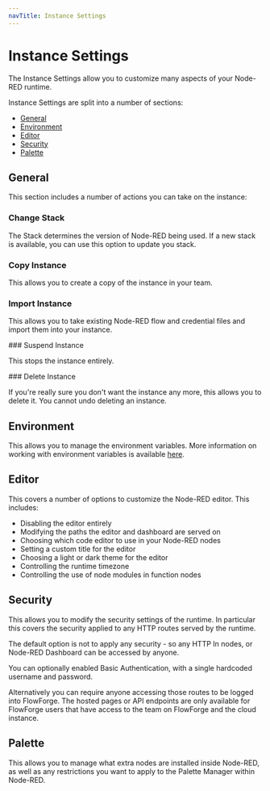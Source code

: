```yaml
---
navTitle: Instance Settings
---
```


# Instance Settings

The Instance Settings allow you to customize many aspects of your Node-RED runtime.

Instance Settings are split into a number of sections:

 - [General](#general)
 - [Environment](#environment)
 - [Editor](#editor)
 - [Security](#security)
 - [Palette](#palette)

## General

This section includes a number of actions you can take on the instance:

### Change Stack

The Stack determines the version of Node-RED being used. If a new stack
is available, you can use this option to update you stack.

### Copy Instance

This allows you to create a copy of the instance in your team. 

### Import Instance

This allows you to take existing Node-RED flow and credential files and import them
into your instance.

### Suspend Instance

This stops the instance entirely.

### Delete Instance

If you're really sure you don't want the instance any more, this allows you to delete
it. You cannot undo deleting an instance.

## Environment

This allows you to manage the environment variables. More information
on working with environment variables is available [here](./envvar.md).

## Editor

This covers a number of options to customize the Node-RED editor. This includes:

 - Disabling the editor entirely
 - Modifying the paths the editor and dashboard are served on
 - Choosing which code editor to use in your Node-RED nodes
 - Setting a custom title for the editor
 - Choosing a light or dark theme for the editor
 - Controlling the runtime timezone
 - Controlling the use of node modules in function nodes

## Security

This allows you to modify the security settings of the runtime. In particular
this covers the security applied to any HTTP routes served by the runtime.

The default option is not to apply any security - so any HTTP In nodes, or Node-RED
Dashboard can be accessed by anyone.

You can optionally enabled Basic Authentication, with a single hardcoded username
and password.

Alternatively you can require anyone accessing those routes to be logged into
FlowForge. The hosted pages or API endpoints are only available for FlowForge users that
have access to the team on FlowForge and the cloud instance.

## Palette

This allows you to manage what extra nodes are installed inside Node-RED, as well
as any restrictions you want to apply to the Palette Manager within Node-RED.
